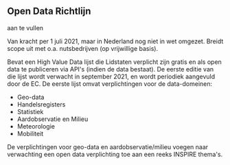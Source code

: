 ## Open Data Richtlijn
aan te vullen

Van kracht per 1 juli 2021, maar in Nederland nog niet in wet omgezet.
Breidt scope uit met o.a. nutsbedrijven (op vrijwillige basis).

Bevat een High Value Data lijst die Lidstaten verplicht zijn gratis en als open data te publiceren via API's (indien de data bestaat).
De eerste editie van die lijst wordt verwacht in september 2021, en wordt periodiek aangevuld door de EC.
De eerste lijst omvat verplichtingen voor de data-domeinen:
* Geo-data
* Handelsregisters
* Statistiek
* Aardobservatie en Milieu
* Meteorologie
* Mobiliteit

De verplichtingen voor geo-data en aardobservatie/milieu voegen naar verwachting een open data verplichting toe aan een reeks INSPIRE thema's.
